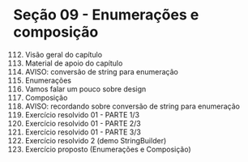# Seção 09 - Enumerações e composição

112. Visão geral do capítulo
113. Material de apoio do capítulo
114. AVISO: conversão de string para enumeração
115. Enumerações
116. Vamos falar um pouco sobre design
117. Composição
118. AVISO: recordando sobre conversão de string para enumeração
119. Exercício resolvido 01 - PARTE 1/3
120. Exercício resolvido 01 - PARTE 2/3
121. Exercício resolvido 01 - PARTE 3/3
122. Exercício resolvido 2 (demo StringBuilder)
123. Exercício proposto (Enumerações e Composição)
